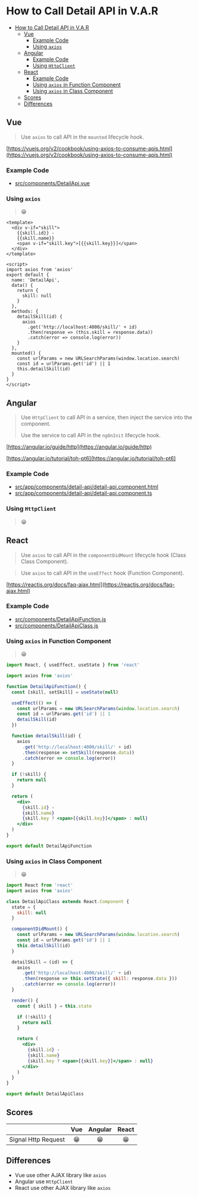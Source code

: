 # How to Call Detail API in V.A.R

- [How to Call Detail API in V.A.R](#how-to-call-detail-api-in-var)
  - [Vue](#vue)
    - [Example Code](#example-code)
    - [Using `axios`](#using-axios)
  - [Angular](#angular)
    - [Example Code](#example-code-1)
    - [Using `HttpClient`](#using-httpclient)
  - [React](#react)
    - [Example Code](#example-code-2)
    - [Using `axios` in Function Component](#using-axios-in-function-component)
    - [Using `axios` in Class Component](#using-axios-in-class-component)
  - [Scores](#scores)
  - [Differences](#differences)

## Vue

> Use `axios` to call API in the `mounted` lifecycle hook.

[https://vuejs.org/v2/cookbook/using-axios-to-consume-apis.html](https://vuejs.org/v2/cookbook/using-axios-to-consume-apis.html)

### Example Code
- [src/components/DetailApi.vue](../../examples/var-vue/src/components/DetailApi.vue)

### Using `axios`
> 😁

```vue
<template>
  <div v-if="skill">
    {{skill.id}} -
    {{skill.name}}
    <span v-if="skill.key">[{{skill.key}}]</span>
  </div>
</template>

<script>
import axios from 'axios'
export default {
  name: 'DetailApi',
  data() {
    return {
      skill: null
    }
  },
  methods: {
    detailSkill(id) {
      axios
        .get('http://localhost:4000/skill/' + id)
        .then(response => (this.skill = response.data))
        .catch(error => console.log(error))
    }
  },
  mounted() {
    const urlParams = new URLSearchParams(window.location.search)
    const id = urlParams.get('id') || 1
    this.detailSkill(id)
  }
}
</script>
```

## Angular

> Use `HttpClient` to call API in a service, then inject the service into the component.
>
> Use the service to call API in the `ngOnInit` lifecycle hook.

[https://angular.io/guide/http](https://angular.io/guide/http)

[https://angular.io/tutorial/toh-pt6](https://angular.io/tutorial/toh-pt6)

### Example Code
- [src/app/components/detail-api/detail-api.component.html](../../examples/var-angular/src/app/components/detail-api/detail-api.component.html)
- [src/app/components/detail-api/detail-api.component.ts](../../examples/var-angular/src/app/components/detail-api/detail-api.component.ts)

### Using `HttpClient`
> 😁


## React

> Use `axios` to call API in the `componentDidMount` lifecycle hook (Class Class Component).

> Use `axios` to call API in the `useEffect` hook (Function Component).

[https://reactjs.org/docs/faq-ajax.html](https://reactjs.org/docs/faq-ajax.html)

### Example Code
- [src/components/DetailApiFunction.js](../../examples/var-react/src/components/DetailApiFunction.js)
- [src/components/DetailApiClass.js](../../examples/var-react/src/components/DetailApiClass.js)

### Using `axios` in Function Component
> 😁

```jsx
import React, { useEffect, useState } from 'react'

import axios from 'axios'

function DetailApiFunction() {
  const [skill, setSkill] = useState(null)

  useEffect(() => {
    const urlParams = new URLSearchParams(window.location.search)
    const id = urlParams.get('id') || 1
    detailSkill(id)
  })

  function detailSkill(id) {
    axios
      .get('http://localhost:4000/skill/' + id)
      .then(response => setSkill(response.data))
      .catch(error => console.log(error))
  }

  if (!skill) {
    return null
  }

  return (
    <div>
      {skill.id} -
      {skill.name}
      {skill.key ? <span>[{skill.key}]</span> : null}
    </div>
  )
}

export default DetailApiFunction
```

### Using `axios` in Class Component
> 😁

```jsx
import React from 'react'
import axios from 'axios'

class DetailApiClass extends React.Component {
  state = {
    skill: null
  }

  componentDidMount() {
    const urlParams = new URLSearchParams(window.location.search)
    const id = urlParams.get('id') || 1
    this.detailSkill(id)
  }

  detailSkill = (id) => {
    axios
      .get('http://localhost:4000/skill/' + id)
      .then(response => this.setState({ skill: response.data }))
      .catch(error => console.log(error))
  }

  render() {
    const { skill } = this.state

    if (!skill) {
      return null
    }

    return (
      <div>
        {skill.id} -
        {skill.name}
        {skill.key ? <span>[{skill.key}]</span> : null}
      </div>
    )
  }
}

export default DetailApiClass
```

## Scores
|                     |  Vue  | Angular | React |
| :------------------ | :---: | :-----: | :---: |
| Signal Http Request |  😁   |   😁    |  😁   |

## Differences
- Vue use other AJAX library like `axios`
- Angular use `HttpClient`
- React use other AJAX library like `axios`
